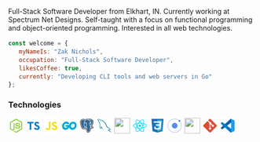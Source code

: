  Full-Stack Software Developer from Elkhart, IN. Currently working at Spectrum Net Designs. Self-taught with a focus on functional programming and object-oriented programming. Interested in all web technologies.
 
 ```js
const welcome = {
    myNameIs: "Zak Nichols",
    occupation: "Full-Stack Software Developer",
    likesCoffee: true,
    currently: "Developing CLI tools and web servers in Go"
};
```

### Technologies

<p>
  <img src="https://raw.githubusercontent.com/vscode-icons/vscode-icons/master/icons/file_type_node.svg" width="32" height="32">
  <img src="https://raw.githubusercontent.com/vscode-icons/vscode-icons/master/icons/file_type_typescript.svg" width="32" height="32">
  <img src="https://raw.githubusercontent.com/vscode-icons/vscode-icons/master/icons/file_type_js.svg" width="32" height="32">
  <img src="https://raw.githubusercontent.com/vscode-icons/vscode-icons/master/icons/file_type_go.svg" width="32" height="32">
  <img src="https://raw.githubusercontent.com/vscode-icons/vscode-icons/master/icons/file_type_pgsql.svg" width="32" height="32">
  <img src="https://raw.githubusercontent.com/vscode-icons/vscode-icons/master/icons/file_type_mysql.svg" width="32" height="32">
  <img src="https://www.vectorlogo.zone/logos/getpostman/getpostman-icon.svg" width="32" height="32">
  <img src="https://raw.githubusercontent.com/vscode-icons/vscode-icons/master/icons/file_type_reactjs.svg" width="32" height="32">
  <img src="https://raw.githubusercontent.com/vscode-icons/vscode-icons/master/icons/file_type_css.svg" width="32" height="32">
  <img src="https://raw.githubusercontent.com/vscode-icons/vscode-icons/master/icons/file_type_ionic.svg" width="32" height="32">
  <img src="https://firebase.google.com/downloads/brand-guidelines/SVG/logo-logomark.svg" width="32" height="32">
  <img src="https://raw.githubusercontent.com/vscode-icons/vscode-icons/master/icons/file_type_git.svg" width="32" height="32">
  <img src="https://raw.githubusercontent.com/vscode-icons/vscode-icons/master/icons/file_type_vscode.svg" width="32" height="32">
 </p>

